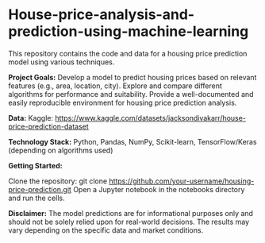 # House-price-analysis-and-prediction-using-machine-learning
This repository contains the code and data for a housing price prediction model using various techniques.

**Project Goals:**
Develop a model to predict housing prices based on relevant features (e.g., area, location, city).
Explore and compare different algorithms for performance and suitability.
Provide a well-documented and easily reproducible environment for housing price prediction analysis.

**Data:**
Kaggle: https://www.kaggle.com/datasets/jacksondivakarr/house-price-prediction-dataset

**Technology Stack:**
Python, Pandas, NumPy, Scikit-learn, TensorFlow/Keras (depending on algorithms used)

**Getting Started:**

Clone the repository: git clone https://github.com/your-username/housing-price-prediction.git
Open a Jupyter notebook in the notebooks directory and run the cells.

**Disclaimer:**
The model predictions are for informational purposes only and should not be solely relied upon for real-world decisions.
The results may vary depending on the specific data and market conditions.
